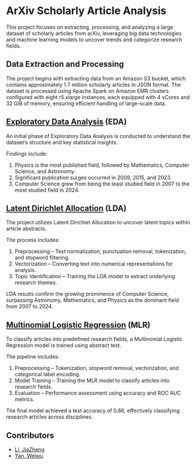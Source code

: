 # ArXiv Scholarly Article Analysis

This project focuses on extracting, processing, and analyzing a large dataset 
of scholarly articles from arXiv, leveraging big data technologies and machine 
learning models to uncover trends and categorize research fields.

## Data Extraction and Processing

The project begins with extracting data from an Amazon S3 bucket, which 
contains approximately 1.7 million scholarly articles in JSON format. The 
dataset is processed using Apache Spark on Amazon EMR clusters configured with 
eight r5.xlarge instances, each equipped with 4 vCores and 32 GiB of memory, 
ensuring efficient handling of large-scale data.

## [Exploratory Data Analysis](EDA.ipynb) (EDA)

An initial phase of Exploratory Data Analysis is conducted to understand the 
dataset’s structure and key statistical insights. 

Findings include:
1. Physics is the most published field, followed by Mathematics, Computer 
Science, and Astronomy.
2. Significant publication surges occurred in 2009, 2015, and 2023.
3. Computer Science grew from being the least studied field in 2007 to the most 
studied field in 2024.

## [Latent Dirichlet Allocation](LDA.ipynb) (LDA)

The project utilizes Latent Dirichlet Allocation to uncover latent topics 
within article abstracts. 

The process includes:
1. Preprocessing – Text normalization, punctuation removal, tokenization, and 
stopword filtering.
2. Vectorization – Converting text into numerical representations for analysis.
3. Topic Identification – Training the LDA model to extract underlying research 
themes.

LDA results confirm the growing prominence of Computer Science, surpassing 
Astronomy, Mathematics, and Physics as the dominant field from 2007 to 2024.

## [Multinomial Logistic Regression](MLR.ipynb) (MLR)

To classify articles into predefined research fields, a Multinomial Logistic 
Regression model is trained using abstract text. 

The pipeline includes:
1. Preprocessing – Tokenization, stopword removal, vectorization, and 
categorical label encoding.
2. Model Training – Training the MLR model to classify articles into research 
fields.
3. Evaluation – Performance assessment using accuracy and ROC AUC metrics.

The final model achieved a test accuracy of 0.86, effectively classifying 
research articles across disciplines.

## Contributors
- [Li, JiaZheng](https://github.com/Vindmn1234)
- [Yan, Weiwu](https://github.com/naivetoad)
